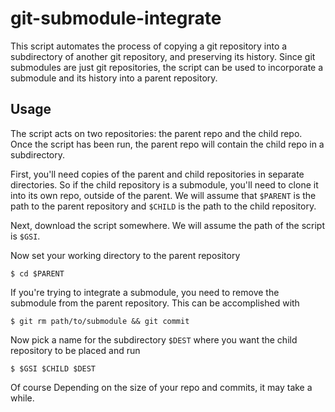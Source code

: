 # git-submodule-integrate

This script automates the process of copying a git repository into a
subdirectory of another git repository, and preserving its history. Since git
submodules are just git repositories, the script can be used to incorporate a
submodule and its history into a parent repository.

## Usage

The script acts on two repositories: the parent repo and the child repo. Once
the script has been run, the parent repo will contain the child repo in a
subdirectory.

First, you'll need copies of the parent and child repositories in separate
directories. So if the child repository is a submodule, you'll need to clone it
into its own repo, outside of the parent. We will assume that `$PARENT` is the
path to the parent repository and `$CHILD` is the path to the child repository.

Next, download the script somewhere. We will assume the path of the script is
`$GSI`.

Now set your working directory to the parent repository

```
$ cd $PARENT
```

If you're trying to integrate a submodule, you need to remove the submodule from
the parent repository. This can be accomplished with

```
$ git rm path/to/submodule && git commit
```

Now pick a name for the subdirectory `$DEST` where you want the child repository
to be placed and run

```
$ $GSI $CHILD $DEST
```

Of course
Depending on the size of your repo and commits, it may take a while.
